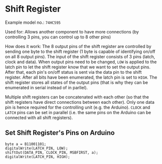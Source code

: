 # Shift Register

Example model no.: `74HC595`

Used for: Allows another component to have more connections (by controlling 3 pins, you can control up to 8 other pins)

How does it work: The 8 output pins of the shift register are controlled by sending one byte to the shift register (1 byte is capable of identifying on/off on all 8 output pins). The input of the shift register consists of 3 pins (latch, clock and data). When output pins need to be changed, `LOW` is applied to the latch pin to let the shift register know that we want to set the output pins. After that, each pin's on/off status is sent via the data pin to the shift register. After all bits have been enumerated, the latch pin is set to `HIGH`. The shift register stores all states of the output pins (that is why they can be enumerated in serial instead of in parllel).

Multiple shift registers can be concatenated with each other (so that the shift registers have direct connections between each other). Only one data pin is hence required for the controlling unit (e.g. the Arduino). `CLOCK` and `LATCH` pins can be set in parallel (i.e. the same pins on the Arduino can be connected with all shift registers).

## Set Shift Register's Pins on Arduino

```
byte a = B11001101;
digitalWrite(LATCH_PIN, LOW);
shiftOut(DATA_PIN, CLOCK_PIN, MSBFIRST, a);
digitalWrite(LATCH_PIN, HIGH);
```
